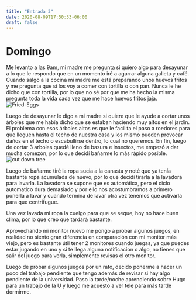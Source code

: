 ```yaml
---
title: "Entrada 3"
date: 2020-08-09T17:50:33-06:00
draft: false
---
```


# Domingo

Me levanto a las 9am, mi madre me pregunta si quiero algo para desayunar a lo que le respondo que en un momento iré a agarrar alguna galleta y café.
Cuando salgo a la cocina mi madre me está preparando unos huevos fritos y me pregunta que si los voy a comer con tortilla o con pan.
Nunca le he dicho que con tortilla, por lo que no sé por que me ha hecho la misma pregunta toda la vida cada vez que me hace huevos fritos jaja.
![Fried-Eggs](/Crispy-Fried-Egg.jpg)

Luego de desayunar le digo a mi madre si quiere que le ayude a cortar unos árboles que me había dicho que se estaban haciendo muy altos en el jardín.
El problema con esos árboles altos es que le facilita el paso a roedores para que lleguen hasta el techo de nuestra casa y los mismo pueden provocar daños en el techo
o escabullirse dentro, lo cual no queremos.
En fin, luego de cortar 3 arboles quedé lleno de basura e insectos, me empezó a dar mucha comezón, por lo que decidí bañarme lo más rápido posible.
![cut down tree](/cut-down-tree.jpg)

Luego de bañarme tiré la ropa sucia a la canasta y noté que ya tenía bastante ropa acumulada de nuevo, por lo que decidí tirarla a la lavadora para lavarla.
La lavadora se supone que es automática, pero el ciclo automatico dura demasiado y por ello nos acostumbramos a primero ponerla a lavar y cuando termina de lavar
otra vez tenemos que activarla para que centrifugue.

Una vez lavada mi ropa la cuelgo para que se seque, hoy no hace buen clima, por lo que creo que tardará bastante.

Aprovechando mi monitor nuevo me pongo a probar algunos juegos, en realidad no siento gran diferencia en comparación con mi monitor más viejo, pero es bastante útil
tener 2 monitores cuando juegas, ya que puedes estar jugando en uno y si te llega alguna notificacion o algo, no tienes que salir del juego para verla, simplemente revisas el otro monitor.

Luego de probar algunos juegos por un rato, decido ponerme a hacer un poco del trabajo pendiente que tengo además de revisar si hay algo pendiente de la universidad.
Paso la tarde/noche aprendiendo sobre Hugo para un trabajo de la U y luego me acuesto a ver tele para más tarde dormirme.